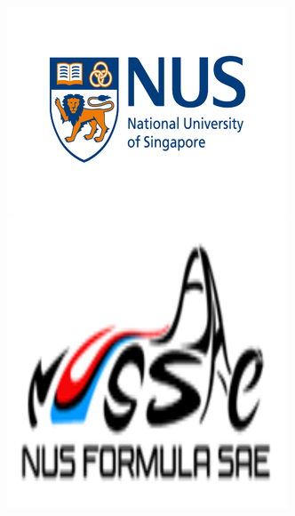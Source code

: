 <img src='./Figures/NUS_logo_full-horizontal.jpg' width='600' height='372'>  

<img src='./Figures/NUS Formula SAE Logo.png' width='600' height='526'>
